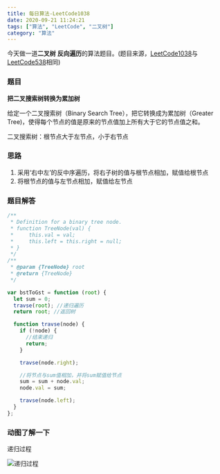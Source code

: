 ```yaml
---
title: 每日算法-LeetCode1038
date: 2020-09-21 11:24:21
tags: ["算法", "LeetCode", "二叉树"]
category: "算法"
---
```


今天做一道**二叉树** **反向遍历**的算法题目。(题目来源，[LeetCode1038](https://leetcode-cn.com/problems/binary-search-tree-to-greater-sum-tree/)与[LeetCode538](https://leetcode-cn.com/problems/convert-bst-to-greater-tree/)相同)

### 题目

**把二叉搜索树转换为累加树**

给定一个二叉搜索树（Binary Search Tree），把它转换成为累加树（Greater Tree)，使得每个节点的值是原来的节点值加上所有大于它的节点值之和。

二叉搜索树：根节点大于左节点，小于右节点

### 思路

1. 采用‘右中左’的反中序遍历，将右子树的值与根节点相加，赋值给根节点
2. 将根节点的值与左节点相加，赋值给左节点

### 题目解答

```js
/**
 * Definition for a binary tree node.
 * function TreeNode(val) {
 *     this.val = val;
 *     this.left = this.right = null;
 * }
 */
/**
 * @param {TreeNode} root
 * @return {TreeNode}
 */

var bstToGst = function (root) {
  let sum = 0;
  travse(root); //递归遍历
  return root; //返回树

  function travse(node) {
    if (!node) {
      //结束递归
      return;
    }

    travse(node.right);

    //将节点与sum值相加，并将sum赋值给节点
    sum = sum + node.val;
    node.val = sum;

    travse(node.left);
  }
};
```

### 动图了解一下

递归过程

![递归过程](./LeetCode1038.gif)
